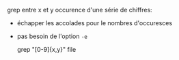 grep entre x et y occurence d'une série de chiffres:
* échapper les accolades pour le nombres d'occuresces
* pas besoin de l'option `-e`

    grep "[0-9]\{x,y\}" file
